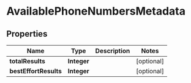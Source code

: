 # AvailablePhoneNumbersMetadata

## Properties
Name | Type | Description | Notes
------------ | ------------- | ------------- | -------------
**totalResults** | **Integer** |  |  [optional]
**bestEffortResults** | **Integer** |  |  [optional]
